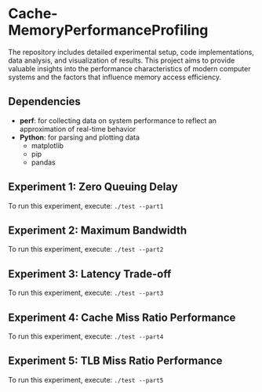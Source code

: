 # Cache-MemoryPerformanceProfiling
The repository includes detailed experimental setup, code implementations, data analysis, and visualization of results. This project aims to provide valuable insights into the performance characteristics of modern computer systems and the factors that influence memory access efficiency.

## Dependencies
- **perf**: for collecting data on system performance to reflect an approximation of real-time behavior
- **Python**: for parsing and plotting data
  - matplotlib
  - pip
  - pandas

## Experiment 1: Zero Queuing Delay
To run this experiment, execute: `./test --part1`


## Experiment 2: Maximum Bandwidth
To run this experiment, execute: `./test --part2`

## Experiment 3: Latency Trade-off
To run this experiment, execute: `./test --part3`

## Experiment 4: Cache Miss Ratio Performance
To run this experiment, execute: `./test --part4`

## Experiment 5: TLB Miss Ratio Performance
To run this experiment, execute: `./test --part5`
